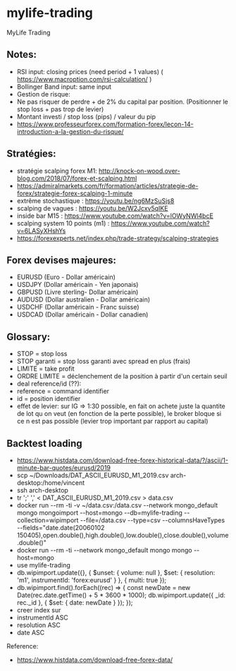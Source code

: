 # mylife-trading

MyLife Trading

## Notes: 
- RSI input: closing prices (need period + 1 values) ( https://www.macroption.com/rsi-calculation/ )
- Bollinger Band input: same input
- Gestion de risque:
 - Ne pas risquer de perdre + de 2% du capital par position. (Positionner le stop loss + pas trop de levier)
 - Montant investi / stop loss (pips) / valeur du pip
 - https://www.professeurforex.com/formation-forex/lecon-14-introduction-a-la-gestion-du-risque/

## Stratégies:
 - stratégie scalping forex M1: http://knock-on-wood.over-blog.com/2018/07/forex-et-scalping.html
 - https://admiralmarkets.com/fr/formation/articles/strategie-de-forex/strategie-forex-scalping-1-minute
 - extrême stochastique : https://youtu.be/ng6MzSuSjs8
 - scalping de vagues : https://youtu.be/W2Jcxv5qIKE
 - inside bar M15 :  https://www.youtube.com/watch?v=lOWyNWl4bcE
 - scalping system 10 points (m1) : https://www.youtube.com/watch?v=6LASyXHshYs
 - https://forexexperts.net/index.php/trade-strategy/scalping-strategies

## Forex devises majeures:
 - EURUSD (Euro - Dollar américain)
 - USDJPY (Dollar américain - Yen japonais)
 - GBPUSD (Livre sterling- Dollar américain)
 - AUDUSD (Dollar australien - Dollar américain)
 - USDCHF (Dollar américain - Franc suisse)
 - USDCAD (Dollar américain - Dollar canadien)

## Glossary:
- STOP = stop loss
- STOP garanti = stop loss garanti avec spread en plus (frais)
- LIMITE = take profit
- ORDRE LIMITE = déclenchement de la position à partir d'un certain seuil
- deal reference/id (??):
 - reference = command identifier
 - id = position identifier
- effet de levier: sur IG => 1:30 possible, en fait on achete juste la quantite de lot qu on veut (en fonction de la perte possible), le broker bloque si ce n est pas possible (levier trop important par rapport au capital)

## Backtest loading

- https://www.histdata.com/download-free-forex-historical-data/?/ascii/1-minute-bar-quotes/eurusd/2019
- scp ~/Downloads/DAT_ASCII_EURUSD_M1_2019.csv arch-desktop:/home/vincent
- ssh arch-desktop
- tr ';' ',' < DAT_ASCII_EURUSD_M1_2019.csv > data.csv
- docker run --rm -ti -v ~/data.csv:/data.csv --network mongo_default mongo mongoimport --host=mongo --db=mylife-trading --collection=wipimport --file=/data.csv --type=csv  --columnsHaveTypes --fields="date.date(20060102 150405),open.double(),high.double(),low.double(),close.double(),volume.double()"
- docker run --rm -ti --network mongo_default mongo mongo --host=mongo
 - use mylife-trading
 - db.wipimport.update({}, { $unset: { volume: null }, $set: { resolution: 'm1', instrumentId: 'forex:eurusd' } }, { multi: true });
 - db.wipimport.find().forEach((rec) => { const newDate = new Date(rec.date.getTime() + 5 * 3600 *  1000); db.wipimport.update({ _id: rec._id }, { $set: { date: newDate } }); });
- creer index sur
 - instrumentId   ASC
 - resolution   ASC
 - date   ASC

Reference:
- https://www.histdata.com/download-free-forex-data/
